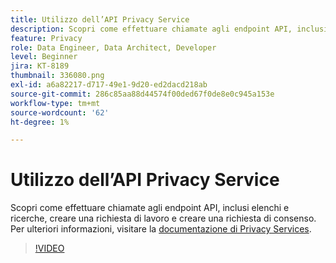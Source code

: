 ```yaml
---
title: Utilizzo dell’API Privacy Service
description: Scopri come effettuare chiamate agli endpoint API, inclusi elenchi e ricerche, creare una richiesta di lavoro e creare una richiesta di consenso.
feature: Privacy
role: Data Engineer, Data Architect, Developer
level: Beginner
jira: KT-8189
thumbnail: 336080.png
exl-id: a6a82217-d717-49e1-9d20-ed2dacd218ab
source-git-commit: 286c85aa88d44574f00ded67f0de8e0c945a153e
workflow-type: tm+mt
source-wordcount: '62'
ht-degree: 1%

---
```



# Utilizzo dell’API Privacy Service

Scopri come effettuare chiamate agli endpoint API, inclusi elenchi e ricerche, creare una richiesta di lavoro e creare una richiesta di consenso. Per ulteriori informazioni, visitare la [documentazione di Privacy Services](https://experienceleague.adobe.com/docs/experience-platform/privacy/home.html?lang=it).

>[!VIDEO](https://video.tv.adobe.com/v/3448881?learn=on&enablevpops&captions=ita)

